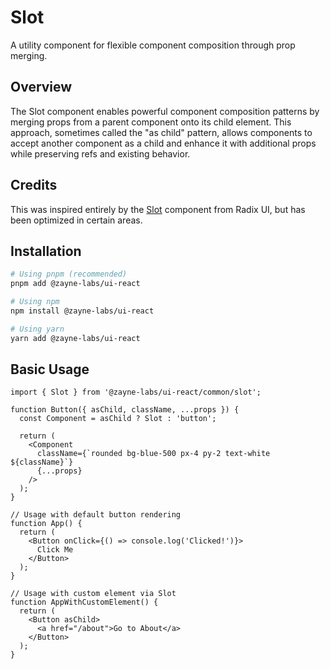 # Slot

A utility component for flexible component composition through prop merging.

## Overview

The Slot component enables powerful component composition patterns by merging props from a parent component onto its child element. This approach, sometimes called the "as child" pattern, allows components to accept another component as a child and enhance it with additional props while preserving refs and existing behavior.

## Credits

This was inspired entirely by the [Slot](https://www.radix-ui.com/primitives/docs/utilities/slot) component from Radix UI, but has been optimized in certain areas.

## Installation

```bash
# Using pnpm (recommended)
pnpm add @zayne-labs/ui-react

# Using npm
npm install @zayne-labs/ui-react

# Using yarn
yarn add @zayne-labs/ui-react
```

## Basic Usage

```tsx
import { Slot } from '@zayne-labs/ui-react/common/slot';

function Button({ asChild, className, ...props }) {
  const Component = asChild ? Slot : 'button';

  return (
    <Component
      className={`rounded bg-blue-500 px-4 py-2 text-white ${className}`}
      {...props}
    />
  );
}

// Usage with default button rendering
function App() {
  return (
    <Button onClick={() => console.log('Clicked!')}>
      Click Me
    </Button>
  );
}

// Usage with custom element via Slot
function AppWithCustomElement() {
  return (
    <Button asChild>
      <a href="/about">Go to About</a>
    </Button>
  );
}
```
